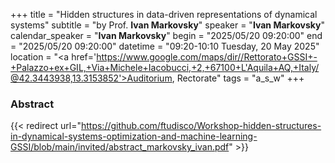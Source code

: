 +++
title = "Hidden structures in data-driven representations of dynamical systems"
subtitle = "by Prof. **Ivan Markovsky**"
speaker = "**Ivan Markovsky**"
calendar_speaker = "<strong>Ivan Markovsky</strong>"
begin = "2025/05/20  09:20:00"
end = "2025/05/20  09:20:00"
datetime = "09:20-10:10 Tuesday, 20 May 2025"
location = "<a href='https://www.google.com/maps/dir//Rettorato+GSSI+-+Palazzo+ex+GIL,+Via+Michele+Iacobucci,+2,+67100+L'Aquila+AQ,+Italy/@42.3443938,13.3153852'>Auditorium, Rectorate</a>"
tags = "a_s_w"
+++

### Abstract
{{< redirect url="https://github.com/ftudisco/Workshop-hidden-structures-in-dynamical-systems-optimization-and-machine-learning-GSSI/blob/main/invited/abstract_markovsky_ivan.pdf" >}}
